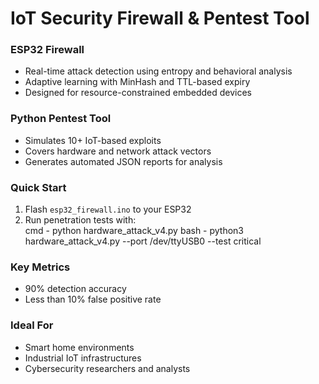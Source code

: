 # IoT Security Firewall & Pentest Tool

### ESP32 Firewall  
- Real-time attack detection using entropy and behavioral analysis  
- Adaptive learning with MinHash and TTL-based expiry  
- Designed for resource-constrained embedded devices  

### Python Pentest Tool  
- Simulates 10+ IoT-based exploits  
- Covers hardware and network attack vectors  
- Generates automated JSON reports for analysis  

### Quick Start  
1. Flash `esp32_firewall.ino` to your ESP32  
2. Run penetration tests with:  
   cmd - python hardware_attack_v4.py
bash - python3 hardware_attack_v4.py --port /dev/ttyUSB0 --test critical

### Key Metrics  
- 90% detection accuracy  
- Less than 10% false positive rate   

### Ideal For  
- Smart home environments  
- Industrial IoT infrastructures  
- Cybersecurity researchers and analysts  

